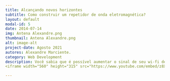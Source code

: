 ```yaml
---
title: Alcançando novos horizontes
subtitle: Como construir um repetidor de onda eletromagnética?
layout: default
modal-id: 5
date: 2014-07-14
img: Antena Alexandre.png
thumbnail: Antena Alexandre.png
alt: image-alt
project-date: Agosto 2021
autores: Alexandre Marciente.
category: Web Development
description: Você sabia que é possível aumentar o sinal de seu wi-fi de verdade? No vídeo a seguir vou te mostrar como construir todo o aparato para isto, só é preciso um refletor de antena parabólica para essa façanha! Veja também os resultados que obtive e foram discutidos, entenda como funciona este fenômeno de reflexão de ondas eletromagnéticas.
<iframe width="560" height="315" src="https://www.youtube.com/embed/z8X_OJGgcsw" title="YouTube video player" frameborder="0" allow="accelerometer; autoplay; clipboard-write; encrypted-media; gyroscope; picture-in-picture" allowfullscreen></iframe>

---
```

